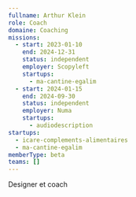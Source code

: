 ```yaml
---
fullname: Arthur Klein
role: Coach
domaine: Coaching
missions:
  - start: 2023-01-10
    end: 2024-12-31
    status: independent
    employer: Scopyleft
    startups:
      - ma-cantine-egalim
  - start: 2024-01-15
    end: 2024-09-30
    status: independent
    employer: Numa
    startups:
      - audiodescription
startups:
  - icare-complements-alimentaires
  - ma-cantine-egalim
memberType: beta
teams: []
---
```

Designer et coach